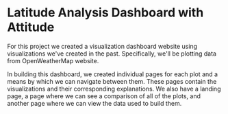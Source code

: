 # Latitude Analysis Dashboard with Attitude


For this project we created a visualization dashboard website using visualizations we've created in the past. Specifically, we'll be plotting data from OpenWeatherMap website.


In building this dashboard, we created individual pages for each plot and a means by which we can navigate between them. These pages contain the visualizations and their corresponding explanations. We also have a landing page, a page where we can see a comparison of all of the plots, and another page where we can view the data used to build them.


